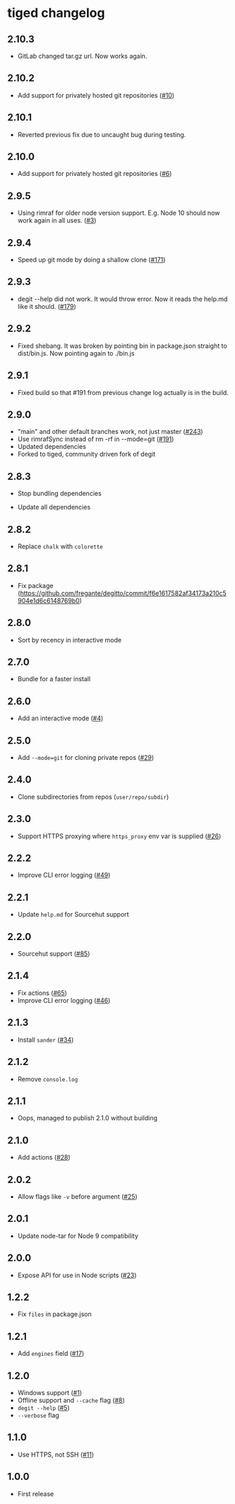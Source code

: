 # tiged changelog

## 2.10.3
* GitLab changed tar.gz url. Now works again.

## 2.10.2
* Add support for privately hosted git repositories ([#10](https://github.com/tiged/tiged/pull/10))

## 2.10.1
* Reverted previous fix due to uncaught bug during testing.

## 2.10.0
* Add support for privately hosted git repositories ([#6](https://github.com/tiged/tiged/pull/6))

## 2.9.5
* Using rimraf for older node version support. E.g. Node 10 should now work again in all uses. ([#3](https://github.com/tiged/tiged/pull/3)) 

## 2.9.4
* Speed up git mode by doing a shallow clone ([#171](https://github.com/Rich-Harris/degit/pull/171))

## 2.9.3
* degit --help did not work. It would throw error. Now it reads the help.md like it should. ([#179](https://github.com/Rich-Harris/degit/pull/179))

## 2.9.2
* Fixed shebang. It was broken by pointing bin in package.json straight to dist/bin.js. Now pointing again to ./bin.js

## 2.9.1
* Fixed build so that #191 from previous change log actually is in the build.

## 2.9.0
* "main" and other default branches work, not just master ([#243](https://github.com/Rich-Harris/degit/pull/243))
* Use rimrafSync instead of rm -rf in --mode=git ([#191](https://github.com/Rich-Harris/degit/pull/191))
* Updated dependencies
* Forked to tiged, community driven fork of degit

## 2.8.3

* Stop bundling dependencies

* Update all dependencies

## 2.8.2

* Replace `chalk` with `colorette`

## 2.8.1

* Fix package (https://github.com/fregante/degitto/commit/f6e1617582af34173a210c5904e1d6c6148769b0)

## 2.8.0

* Sort by recency in interactive mode

## 2.7.0

* Bundle for a faster install

## 2.6.0

* Add an interactive mode ([#4](https://github.com/Rich-Harris/degit/issues/4))

## 2.5.0

* Add `--mode=git` for cloning private repos ([#29](https://github.com/Rich-Harris/degit/pull/29))

## 2.4.0

* Clone subdirectories from repos (`user/repo/subdir`)

## 2.3.0

* Support HTTPS proxying where `https_proxy` env var is supplied ([#26](https://github.com/Rich-Harris/degit/issues/26))

## 2.2.2

- Improve CLI error logging ([#49](https://github.com/Rich-Harris/degit/pull/49))

## 2.2.1

- Update `help.md` for Sourcehut support

## 2.2.0

- Sourcehut support ([#85](https://github.com/Rich-Harris/degit/pull/85))

## 2.1.4

- Fix actions ([#65](https://github.com/Rich-Harris/degit/pull/65))
- Improve CLI error logging ([#46](https://github.com/Rich-Harris/degit/pull/46))

## 2.1.3

- Install `sander` ([#34](https://github.com/Rich-Harris/degit/issues/34))

## 2.1.2

- Remove `console.log`

## 2.1.1

- Oops, managed to publish 2.1.0 without building

## 2.1.0

- Add actions ([#28](https://github.com/Rich-Harris/degit/pull/28))

## 2.0.2

- Allow flags like `-v` before argument ([#25](https://github.com/Rich-Harris/degit/issues/25))

## 2.0.1

- Update node-tar for Node 9 compatibility

## 2.0.0

- Expose API for use in Node scripts ([#23](https://github.com/Rich-Harris/degit/issues/23))

## 1.2.2

- Fix `files` in package.json

## 1.2.1

- Add `engines` field ([#17](https://github.com/Rich-Harris/degit/issues/17))

## 1.2.0

- Windows support ([#1](https://github.com/Rich-Harris/degit/issues/1))
- Offline support and `--cache` flag ([#8](https://github.com/Rich-Harris/degit/issues/8))
- `degit --help` ([#5](https://github.com/Rich-Harris/degit/issues/5))
- `--verbose` flag

## 1.1.0

- Use HTTPS, not SSH ([#11](https://github.com/Rich-Harris/degit/issues/11))

## 1.0.0

- First release
